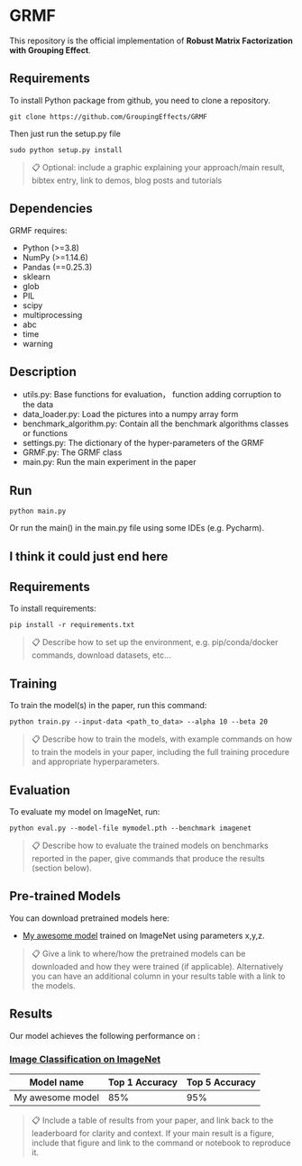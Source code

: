 # GRMF



This repository is the official implementation of **Robust Matrix Factorization with Grouping Effect**. 
## Requirements
To install Python package from github, you need to clone a repository.
```
git clone https://github.com/GroupingEffects/GRMF
```
Then just run the setup.py file

```
sudo python setup.py install
```
>📋  Optional: include a graphic explaining your approach/main result, bibtex entry, link to demos, blog posts and tutorials

## Dependencies
GRMF requires:
* Python (>=3.8)
* NumPy (>=1.14.6)
* Pandas (==0.25.3)
* sklearn
* glob
* PIL
* scipy
* multiprocessing
* abc
* time
* warning

## Description
* utils.py: Base functions for evaluation， function adding corruption to the data
* data_loader.py: Load the pictures into a numpy array form
* benchmark_algorithm.py: Contain all the benchmark algorithms classes or functions
* settings.py: The dictionary of the hyper-parameters of the GRMF
* GRMF.py: The GRMF class
* main.py: Run the main experiment in the paper

## Run

```train
python main.py
```
Or run the main() in the main.py file using some IDEs (e.g. Pycharm).

## I think it could just end here

## Requirements

To install requirements:

```setup
pip install -r requirements.txt
```

>📋  Describe how to set up the environment, e.g. pip/conda/docker commands, download datasets, etc...

## Training

To train the model(s) in the paper, run this command:

```train
python train.py --input-data <path_to_data> --alpha 10 --beta 20
```

>📋  Describe how to train the models, with example commands on how to train the models in your paper, including the full training procedure and appropriate hyperparameters.

## Evaluation

To evaluate my model on ImageNet, run:

```eval
python eval.py --model-file mymodel.pth --benchmark imagenet
```

>📋  Describe how to evaluate the trained models on benchmarks reported in the paper, give commands that produce the results (section below).

## Pre-trained Models

You can download pretrained models here:

- [My awesome model](https://drive.google.com/mymodel.pth) trained on ImageNet using parameters x,y,z. 

>📋  Give a link to where/how the pretrained models can be downloaded and how they were trained (if applicable).  Alternatively you can have an additional column in your results table with a link to the models.

## Results

Our model achieves the following performance on :

### [Image Classification on ImageNet](https://paperswithcode.com/sota/image-classification-on-imagenet)

| Model name         | Top 1 Accuracy  | Top 5 Accuracy |
| ------------------ |---------------- | -------------- |
| My awesome model   |     85%         |      95%       |

>📋  Include a table of results from your paper, and link back to the leaderboard for clarity and context. If your main result is a figure, include that figure and link to the command or notebook to reproduce it. 
